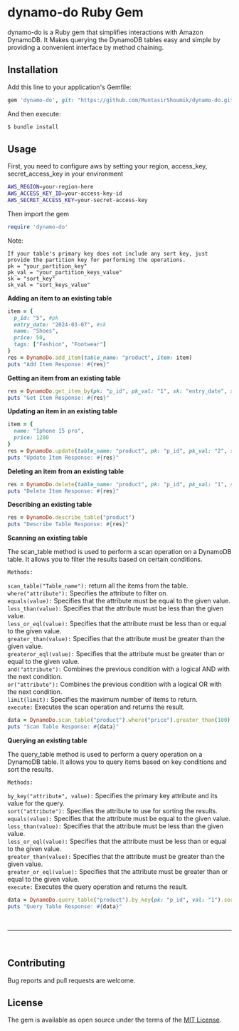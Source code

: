 # dynamo-do Ruby Gem

dynamo-do is a Ruby gem that simplifies interactions with Amazon DynamoDB. It Makes querying the DynamoDB tables easy and simple by providing a convenient interface by method chaining.

## Installation

Add this line to your application's Gemfile:

```ruby
gem 'dynamo-do', git: "https://github.com/MuntasirShoumik/dynamo-do.git"
```

And then execute:

```bash
$ bundle install
```

## Usage

First, you need to configure aws by setting your region, access_key, secret_access_key in your environment

```bash
AWS_REGION=your-region-here
AWS_ACCESS_KEY_ID=your-access-key-id
AWS_SECRET_ACCESS_KEY=your-secret-access-key
```

Then import the gem

```ruby
require 'dynamo-do'
```

Note:

```
If your table's primary key does not include any sort key, just provide the partition key for performing the operations.
pk = "your_partition_key"
pk_val = "your_partition_keys_value"
sk = "sort_key"
sk_val = "sort_keys_value"
```

<b> Adding an item to an existing table </b>

```ruby
item = {
  p_id: "5", #pk
  entry_date: "2024-03-07", #sk
  name: "Shoes",
  price: 50,
  tags: ["Fashion", "Footwear"]
}
res = DynamoDo.add_item(table_name: "product", item: item)
puts "Add Item Response: #{res}"
```

<b> Getting an item from an existing table </b>

```ruby
res = DynamoDo.get_item_by(pk: "p_id", pk_val: "1", sk: "entry_date", sk_val: "2024-03-04", table_name: "product")
puts "Get Item Response: #{res}"
```

<b> Updating an item in an existing table </b>

```ruby
item = {
  name: "Iphone 15 pro",
  price: 1200
}
res = DynamoDo.update(table_name: "product", pk: "p_id", pk_val: "2", sk: "entry_date", sk_val: "2024-03-05", do_update: item)
puts "Update Item Response: #{res}"
```

<b> Deleting an item from an existing table </b>

```ruby
res = DynamoDo.delete(table_name: "product", pk: "p_id", pk_val: "1", sk: "entry_date", sk_val: "2024-03-04")
puts "Delete Item Response: #{res}"
```

<b> Describing an existing table </b>

```ruby
res = DynamoDo.describe_table("product")
puts "Describe Table Response: #{res}"
```

<b> Scanning an existing table </b>

The scan_table method is used to perform a scan operation on a DynamoDB table. It allows you to filter the results based on certain conditions.

`Methods:` <br>

`scan_table("Table_name"):` return all the items from the table. <br>
`where("attribute"):` Specifies the attribute to filter on. <br>
`equals(value):` Specifies that the attribute must be equal to the given value. <br>
`less_than(value):` Specifies that the attribute must be less than the given value. <br>
`less_or_eql(value):` Specifies that the attribute must be less than or equal to the given value. <br>
`greater_than(value):` Specifies that the attribute must be greater than the given value. <br>
`greateror_eql(value):` Specifies that the attribute must be greater than or equal to the given value. <br>
`and("attribute"):` Combines the previous condition with a logical AND with the next condition. <br>
`or("attribute"):` Combines the previous condition with a logical OR with the next condition. <br>
`limit(limit):` Specifies the maximum number of items to return. <br>
`execute:` Executes the scan operation and returns the result. <br>

```ruby
data = DynamoDo.scan_table("product").where("price").greater_than(100).and("tags").equal(["Electronics", "Smartphone"]).limit(10).execute
puts "Scan Table Response: #{data}"
```

<b> Querying an existing table </b>

The query_table method is used to perform a query operation on a DynamoDB table. It allows you to query items based on key conditions and sort the results.

`Methods:`<br>

`by_key("attribute", value):` Specifies the primary key attribute and its value for the query. <br>
`sort("attribute"):` Specifies the attribute to use for sorting the results. <br>
`equals(value):` Specifies that the attribute must be equal to the given value. <br>
`less_than(value):` Specifies that the attribute must be less than the given value. <br>
`less_or_eql(value):` Specifies that the attribute must be less than or equal to the given value. <br>
`greater_than(value):` Specifies that the attribute must be greater than the given value. <br>
`greater_or_eql(value):` Specifies that the attribute must be greater than or equal to the given value. <br>
`execute:` Executes the query operation and returns the result. <br>

```ruby
data = DynamoDo.query_table("product").by_key(pk: "p_id", val: "1").sort("entry_date").less_than("2024-03-07").execute
puts "Query Table Response: #{data}"
```
<br>
<hr>
<br>

## Contributing

Bug reports and pull requests are welcome.

## License

The gem is available as open source under the terms of the [MIT License](https://opensource.org/licenses/MIT).
